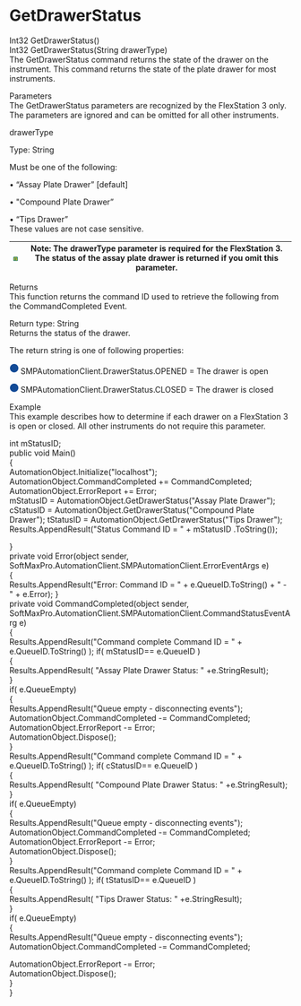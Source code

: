 # GetDrawerStatus

Int32 GetDrawerStatus()\
Int32 GetDrawerStatus(String drawerType)\
The GetDrawerStatus command returns the state of the drawer on the instrument. This command returns the state of the plate drawer for most instruments.

Parameters\
The GetDrawerStatus parameters are recognized by the FlexStation 3 only. The parameters are ignored and can be omitted for all other instruments.

drawerType

Type: String

Must be one of the following:

• “Assay Plate Drawer” \[default]

• "Compound Plate Drawer”

• “Tips Drawer”\
These values are not case sensitive.

| <img src="../../../../../.gitbook/assets/0 (15) (1).png" alt="" data-size="original"> | Note: The drawerType parameter is required for the FlexStation 3. The status of the assay plate drawer is returned if you omit this parameter. |
| ------------------------------------------------------------------------------------- | ---------------------------------------------------------------------------------------------------------------------------------------------- |

Returns\
This function returns the command ID used to retrieve the following from the CommandCompleted Event.

Return type: String\
Returns the status of the drawer.

The return string is one of following properties:

![](<../../../../../.gitbook/assets/1 (18).png>) SMPAutomationClient.DrawerStatus.OPENED = The drawer is open

![](<../../../../../.gitbook/assets/2 (9) (1).png>) SMPAutomationClient.DrawerStatus.CLOSED = The drawer is closed

Example\
This example describes how to determine if each drawer on a FlexStation 3 is open or closed. All other instruments do not require this parameter.

int mStatusID;\
public void Main()\
{\
AutomationObject.Initialize("localhost");\
AutomationObject.CommandCompleted += CommandCompleted;\
AutomationObject.ErrorReport += Error;\
mStatusID = AutomationObject.GetDrawerStatus("Assay Plate Drawer"); cStatusID = AutomationObject.GetDrawerStatus("Compound Plate Drawer"); tStatusID = AutomationObject.GetDrawerStatus("Tips Drawer");\
Results.AppendResult("Status Command ID = " + mStatusID .ToString());

}\
private void Error(object sender,\
SoftMaxPro.AutomationClient.SMPAutomationClient.ErrorEventArgs e)\
{\
Results.AppendResult("Error: Command ID = " + e.QueueID.ToString() + " - " + e.Error); }\
private void CommandCompleted(object sender,\
SoftMaxPro.AutomationClient.SMPAutomationClient.CommandStatusEventArg e)\
{\
Results.AppendResult("Command complete Command ID = " + e.QueueID.ToString() ); if( mStatusID== e.QueueID )\
{\
Results.AppendResult( "Assay Plate Drawer Status: " +e.StringResult);\
}\
if( e.QueueEmpty)\
{\
Results.AppendResult("Queue empty - disconnecting events");\
AutomationObject.CommandCompleted -= CommandCompleted;\
AutomationObject.ErrorReport -= Error;\
AutomationObject.Dispose();\
}\
Results.AppendResult("Command complete Command ID = " + e.QueueID.ToString() ); if( cStatusID== e.QueueID )\
{\
Results.AppendResult( "Compound Plate Drawer Status: " +e.StringResult);\
}\
if( e.QueueEmpty)\
{\
Results.AppendResult("Queue empty - disconnecting events");\
AutomationObject.CommandCompleted -= CommandCompleted;\
AutomationObject.ErrorReport -= Error;\
AutomationObject.Dispose();\
}\
Results.AppendResult("Command complete Command ID = " + e.QueueID.ToString() ); if( tStatusID== e.QueueID )\
{\
Results.AppendResult( "Tips Drawer Status: " +e.StringResult);\
}\
if( e.QueueEmpty)\
{\
Results.AppendResult("Queue empty - disconnecting events");\
AutomationObject.CommandCompleted -= CommandCompleted;

AutomationObject.ErrorReport -= Error;\
AutomationObject.Dispose();\
}\
}
